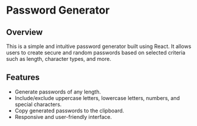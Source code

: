 # Password Generator

## Overview
This is a simple and intuitive password generator built using React. It allows users to create secure and random passwords based on selected criteria such as length, character types, and more.

## Features
- Generate passwords of any length.
- Include/exclude uppercase letters, lowercase letters, numbers, and special characters.
- Copy generated passwords to the clipboard.
- Responsive and user-friendly interface.
